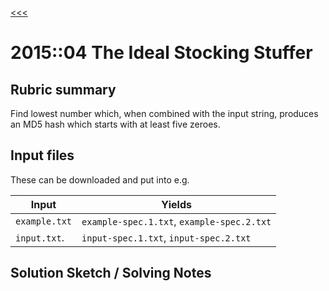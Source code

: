 [<<<](../README.md)

# 2015::04 The Ideal Stocking Stuffer

## Rubric summary

Find lowest number which, when combined with the input string, produces an MD5 hash which starts with at least five zeroes.

## Input files

These can be downloaded and put into e.g.

| Input         | Yields                                     |
|---------------|--------------------------------------------|
| `example.txt` | `example-spec.1.txt`, `example-spec.2.txt` |
| `input.txt`.  | `input-spec.1.txt`, `input-spec.2.txt`     |

## Solution Sketch / Solving Notes
